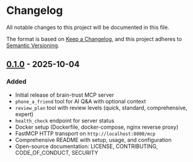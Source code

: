 # Changelog

All notable changes to this project will be documented in this file.

The format is based on [Keep a Changelog](https://keepachangelog.com/en/1.0.0/),
and this project adheres to [Semantic Versioning](https://semver.org/spec/v2.0.0.html).

## [0.1.0] - 2025-10-04

### Added

- Initial release of brain-trust MCP server
- `phone_a_friend` tool for AI Q&A with optional context
- `review_plan` tool with review levels (quick, standard, comprehensive, expert)
- `health_check` endpoint for server status
- Docker setup (Dockerfile, docker-compose, nginx reverse proxy)
- FastMCP HTTP transport on `http://localhost:8000/mcp`
- Comprehensive README with setup, usage, and configuration
- Open-source documentation: LICENSE, CONTRIBUTING, CODE_OF_CONDUCT, SECURITY

[0.1.0]: https://github.com/USERNAME/brain-trust/releases/tag/v0.1.0
